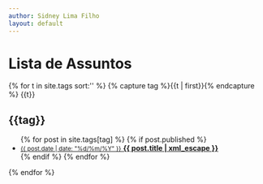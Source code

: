 ```yaml
---
author: Sidney Lima Filho
layout: default
---
```


<h1> Lista de Assuntos </h1>
<div class="tag-list">
     {% for t in site.tags sort:'' %} {% capture tag %}{{t | first}}{% endcapture %}
        {{t}}
        <div id="{{tag | downcase | replace:" ","-" | replace:".","" }}">
        <h2>{{tag}}</h2>
        <ul class="tag">       
            {% for post in site.tags[tag] %} 
                {% if post.published %}
                    <li>
                        <a href="{{ post.url }}">                   
                            <small>{{ post.date | date: "%d/%m/%Y" }}</small>                                       
                            <b>{{ post.title | xml_escape }}</b>                    
                        </a>                        
                    </li>
                {% endif %}                
            {% endfor %} 
        </ul>  
        </div>         
    {% endfor %}   
</div>